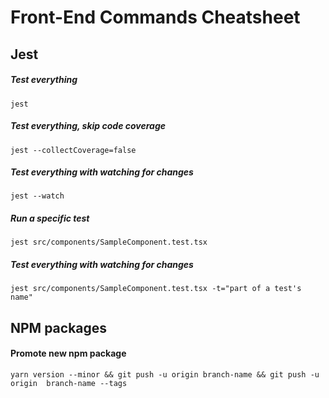 # Front-End Commands Cheatsheet



## Jest

##### Test everything
`jest`

##### Test everything, skip code coverage
`jest --collectCoverage=false`

##### Test everything with watching for changes
`jest --watch`

##### Run a specific test
`jest src/components/SampleComponent.test.tsx`

##### Test everything with watching for changes
`jest src/components/SampleComponent.test.tsx -t="part of a test's name"`

## NPM packages

#### Promote new npm package
`yarn version --minor && git push -u origin branch-name && git push -u origin  branch-name --tags`
